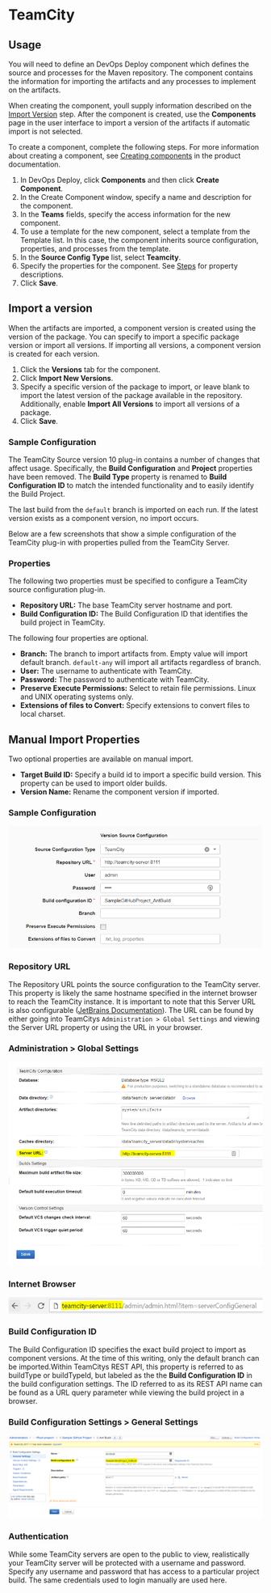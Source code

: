 
# TeamCity

## Usage

You will need to define an DevOps Deploy component which defines the source and processes for the Maven repository. The component contains the information for importing the artifacts and any processes to implement on the artifacts.

When creating the component, youll supply information described on the [Import Version](./steps.md/import-version) step. After the component is created, use the **Components** page in the user interface to import a version of the artifacts if automatic import is not selected.

To create a component, complete the following steps. For more information about creating a component, see [Creating components](http://www-01.ibm.com/support/knowledgecenter/SS4GSP_7.0.2/com.ibm.udeploy.doc/topics/comp_create.html "Creating components") in the product documentation.

1. In DevOps Deploy, click **Components** and then click **Create Component**.
2. In the Create Component window, specify a name and description for the component.
3. In the **Teams** fields, specify the access information for the new component.
4. To use a template for the new component, select a template from the Template list. In this case, the component inherits source configuration, properties, and processes from the template.
5. In the **Source Config Type** list, select **Teamcity**.
6. Specify the properties for the component. See [Steps](./steps.md/TeamCityComponentProperties) for property descriptions.
7. Click **Save**.

## Import a version

When the artifacts are imported, a component version is created using the version of the package. You can specify to import a specific package version or import all versions. If importing all versions, a component version is created for each version.

1. Click the **Versions** tab for the component.
2. Click **Import New Versions**.
3. Specify a specific version of the package to import, or leave blank to import the latest version of the package available in the repository. Additionally, enable **Import All Versions** to import all versions of a package.
4. Click **Save**.

### Sample Configuration

The TeamCity Source version 10 plug-in contains a number of changes that affect usage. Specifically, the **Build Configuration** and **Project** properties have been removed. The **Build Type** property is renamed to **Build Configuration ID** to match the intended functionality and to easily identify the Build Project.

The last build from the `default` branch is imported on each run. If the latest version exists as a component version, no import occurs.

Below are a few screenshots that show a simple configuration of the TeamCity plug-in with properties pulled from the TeamCity Server.

### Properties

The following two properties must be specified to configure a TeamCity source configuration plug-in.

* **Repository URL:** The base TeamCity server hostname and port.
* **Build Configuration ID:** The Build Configuration ID that identifies the build project in TeamCity.

The following four properties are optional.

* **Branch:** The branch to import artifacts from. Empty value will import default branch. `default-any` will import all artifacts regardless of branch.
* **User:** The username to authenticate with TeamCity.
* **Password:** The password to authenticate with TeamCity.
* **Preserve Execute Permissions:** Select to retain file permissions. Linux and UNIX operating systems only.
* **Extensions of files to Convert:** Specify extensions to convert files to local charset.

## Manual Import Properties

Two optional properties are available on manual import.

* **Target Build ID:** Specify a build id to import a specific build version. This property can be used to import older builds.
* **Version Name:** Rename the component version if imported.

### Sample Configuration

[![sample configuration](media/sample-config.png)](media/sample-config.png)

### Repository URL

The Repository URL points the source configuration to the TeamCity server. This property is likely the same hostname specified in the internet browser to reach the TeamCity instance. It is important to note that this Server URL is also configurable ([JetBrains Documentation](https://confluence.jetbrains.com/display/TCD10/Configuring+Server+URL)). The URL can be found by either going into TeamCitys `Administration > Global Settings` and viewing the Server URL property or using the URL in your browser.

### Administration > Global Settings

[![Global Settings](media/globalsettings.png)](media/globalsettings.png)

### Internet Browser

[![URL](media/browserurl.png)](media/browserurl.png)

### Build Configuration ID

The Build Configuration ID specifies the exact build project to import as component versions. At the time of this writing, only the default branch can be imported.Within TeamCitys REST API, this property is referred to as buildType or buildTypeId, but labeled as the the **Build Configuration ID** in the build configuration settings. The ID referred to as its REST API name can be found as a URL query parameter while viewing the build project in a browser.

### Build Configuration Settings > General Settings

[![Build Config ID](media/buildconfigurationid.png)](media/buildconfigurationid.png)

### Authentication

While some TeamCity servers are open to the public to view, realistically your TeamCity server will be protected with a username and password. Specify any username and password that has access to a particular project build. The same credentials used to login manually are used here.
